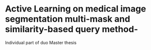# Active Learning on medical image segmentation multi-mask and similarity-based query method-
Individual part of duo Master thesis
